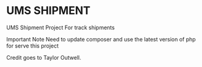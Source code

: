 # UMS SHIPMENT
UMS Shipment Project For track shipments


Important Note
Need to update composer and use the latest version of php for serve this project

Credit goes to Taylor Outwell.
